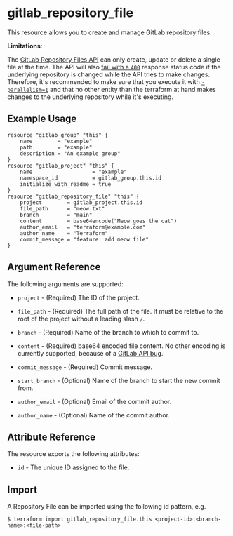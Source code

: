 # gitlab\_repository\_file

This resource allows you to create and manage GitLab repository files.

**Limitations**:

The [GitLab Repository Files API](https://docs.gitlab.com/ee/api/repository_files.html)
can only create, update or delete a single file at the time.
The API will also
[fail with a `400`](https://docs.gitlab.com/ee/api/repository_files.html#update-existing-file-in-repository)
response status code if the underlying repository is changed while the API tries to make changes.
Therefore, it's recommended to make sure that you execute it with
[`-parallelism=1`](https://www.terraform.io/docs/cli/commands/apply.html#parallelism-n)
and that no other entity than the terraform at hand makes changes to the
underlying repository while it's executing.

## Example Usage

```hcl
resource "gitlab_group" "this" {
    name        = "example"
    path        = "example"
    description = "An example group"
}
resource "gitlab_project" "this" {
    name                   = "example"
    namespace_id           = gitlab_group.this.id
    initialize_with_readme = true
}
resource "gitlab_repository_file" "this" {
    project        = gitlab_project.this.id
    file_path      = "meow.txt"
    branch         = "main"
    content        = base64encode("Meow goes the cat")
    author_email   = "terraform@example.com"
    author_name    = "Terraform"
    commit_message = "feature: add meow file"
}
```

## Argument Reference

The following arguments are supported:

* `project` - (Required) The ID of the project.

* `file_path` - (Required) The full path of the file.
                It must be relative to the root of the project without a leading slash `/`.

* `branch` - (Required) Name of the branch to which to commit to.

* `content` - (Required) base64 encoded file content.
              No other encoding is currently supported,
              because of a [GitLab API bug](https://gitlab.com/gitlab-org/gitlab/-/issues/342430).

* `commit_message` - (Required) Commit message.

* `start_branch` - (Optional) Name of the branch to start the new commit from.

* `author_email` - (Optional) Email of the commit author.

* `author_name` - (Optional) Name of the commit author.

## Attribute Reference

The resource exports the following attributes:

* `id` - The unique ID assigned to the file.

## Import

A Repository File can be imported using the following id pattern, e.g.

```
$ terraform import gitlab_repository_file.this <project-id>:<branch-name>:<file-path>
```

